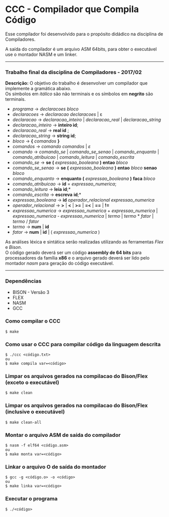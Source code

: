 ﻿
 # CCC - Compilador que Compila Código
 
Esse compilador foi desenvolvido para o propósito didádico na disciplina de Compiladores.

A saída do compilador é um arquivo ASM 64bits, para obter o executável use o montador NASM e um linker.

--------------------------------------------
### Trabalho final da disciplina de Compiladores - 2017/02

__Descrição:__ 
O objetivo do trabalho é desenvolver um compilador que implemente a gramática abaixo.  
Os símbolos em *itálico* são não terminais e os símbolos em **negrito** são terminais.

* _programa_ -> _declaracoes  bloco_
* _declaracoes_ -> _declaracao declaracoes_ | ɛ
* _declaracao_ -> _declaracao_inteiro_ | _declaracao_real_  | _declaracao_string_
* _declaracao_inteiro_ -> __inteiro  id__; 
* _declaracao_real_ -> __real  id__  ; 
* _declaracao_string_ -> __string   id__; 
* _bloco_ -> __{__ _comandos_ __}__
* _comandos_ -> _comando comandos_ | _ɛ_
* _comando_ ->  _comando_se_ | _comando_se_senao_ | _comando_enquanto_ | _comando_atribuicao_ | _comando_leitura_ | _comando_escrita_
* _comando_se_ -> __se__ **(** _expressao_booleana_ **)** __entao__  _bloco_
* _comando_se_senao_ -> __se__ **(** _expressao_booleana_ **)** __entao__ _bloco_ __senao__ _bloco_
* _comando_enquanto_ -> __enquanto__ **(** _expressao_booleana_ **)** __faca__ _bloco_
* _comando_atribuicao_ -> __id__  =  _expressao_numerica_;
* _comando_leitura_ -> **leia** __id__;*
* _comando_escrita_ -> **escreva** __id__;* 
* _expressao_booleana_ -> __id__  _operador_relacional_  _expressao_numerica_
* _operador_relacional_ ->  __>__ | __<__ | **>=** | **=<** | **==** | **!=**
* *expressao_numerica* -> *expressao_numerica* + *expressao_numerica*  | *expressao_numerica* - *expressao_numerica*
                      | *termo*  | *termo* * *fator* | *termo* / *fator*
* _termo_ -> __num__ | __id__ 
* *fator* -> __num__ | __id__ | ( *expressao_numerica* )

As análises léxica e sintática serão realizadas utilizando as ferramentas _Flex_ e _Bison_.  
O código gerado deverá ser um código __assembly de 64 bits__ para processadores da família __x86__ e o arquivo gerado deverá ser lido pelo montador _nasm_ para geração do código executável.

--------------------------------------------

### Dependências
* BISON - Versão 3
* FLEX
* NASM
* GCC

### Como compilar o CCC
    $ make

### Como usar o CCC para compilar código da linguagem descrita
    $ ./ccc <código.txt>
    ou
    $ make compila var=<código>

### Limpar os arquivos gerados na compilacao do Bison/Flex (exceto o executável)
    $ make clean

### Limpar os arquivos gerados na compilacao do Bison/Flex (inclusive o executável)
	$ make clean-all

### Montar o arquivo ASM de saída do compilador
    $ nasm -f elf64 <código.asm>
	ou
	$ make monta var=<código>

### Linkar o arquivo O de saída do montador
    $ gcc -g <código.o> -o <código>
    ou
    $ make linka var=<código>

### Executar o programa
	$ ./<código>
